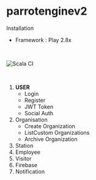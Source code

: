 # parrotenginev2
Installation 
- Framework : Play 2.8x

<br/>

![Scala CI](https://github.com/Moverr/parrotenginev2/workflows/Scala%20CI/badge.svg?branch=master)
<link rel="stylesheet" href="path/to/font-awesome/css/font-awesome.min.css">
 

<br/>
<ol>
<li><strong>USER</strong>
    <ul>
    <li>Login <i class="fa fa-spinner fa-spin fa-3x fa-fw"></i></li>
    <li>Register </li>
     <li>JWT Token </li>
     <li>Social Auth </li>
    </ul>

</li>
 
  <li>Organisation 
<uL>
 <li>Create Organization
 <li>ListCustom Organizations
 <li>Archive Organization
 
 </UL>
</li>
  <li>Station </li>
  <li>Employee </li>
  <li>Visitor </li>
  <li>Firebase </li>
  <li>Notification </li>
 
</ol>
